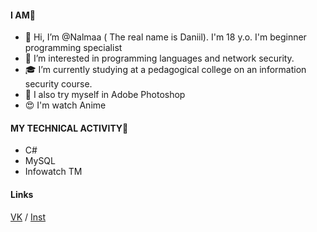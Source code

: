 #### I AM🌵
- 👋 Hi, I’m @Nalmaa ( The real name is Daniil). I'm 18 y.o. I'm beginner programming specialist
- 👀 I’m interested in programming languages and network security.
- 🎓 I’m currently studying at a pedagogical college on an information security course. 
- 🌱 I also try myself in Adobe Photoshop 
- 😍 I'm watch Anime

#### MY TECHNICAL ACTIVITY👾
* C#
* MySQL
* Infowatch TM


#### Links
[VK](https://tay0ta/) / [Inst](https://instagram.com/video.narkotiki/)




<!---
Nalmaa/Nalmaa is a ✨ special ✨ repository because its `README.md` (this file) appears on your GitHub profile.
You can click the Preview link to take a look at your changes.
--->
